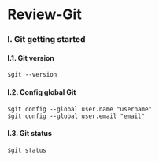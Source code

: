 # Review-Git

### I. Git getting started

#### I.1. Git version

```git
$git --version
```

#### I.2. Config global Git

```git
$git config --global user.name "username"
$git config --global user.email "email"
```

#### I.3. Git status

```git
$git status
```


